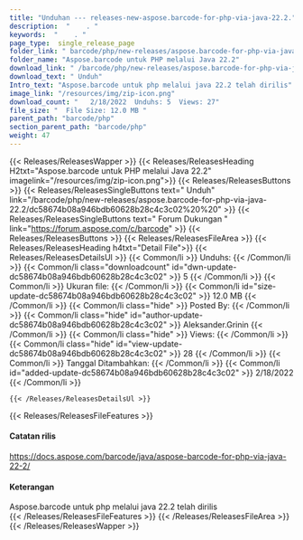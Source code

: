 ```yaml
---
title: "Unduhan --- releases-new-aspose.barcode-for-php-via-java-22.2." 
description:  "    . " 
keywords:  "    . " 
page_type:  single_release_page
folder_link: " barcode/php/new-releases/aspose.barcode-for-php-via-java-22.2/"
folder_name: "Aspose.barcode untuk PHP melalui Java 22.2"
download_link: " /barcode/php/new-releases/aspose.barcode-for-php-via-java-22.2/dc58674b08a946bdb60628b28c4c3c02"
download_text: " Unduh"
Intro_text: "Aspose.barcode untuk php melalui java 22.2 telah dirilis"
image_link: "/resources/img/zip-icon.png"
download_count: "   2/18/2022  Unduhs: 5  Views: 27"
file_size: "  File Size: 12.0 MB "
parent_path: "barcode/php"
section_parent_path: "barcode/php"
weight: 47
---
```


{{< Releases/ReleasesWapper >}}
  {{< Releases/ReleasesHeading H2txt="Aspose.barcode untuk PHP melalui Java 22.2" imagelink="/resources/img/zip-icon.png">}}
  {{< Releases/ReleasesButtons >}}
    {{< Releases/ReleasesSingleButtons text=" Unduh" link="/barcode/php/new-releases/aspose.barcode-for-php-via-java-22.2/dc58674b08a946bdb60628b28c4c3c02%20%20" >}}
    {{< Releases/ReleasesSingleButtons text=" Forum Dukungan " link="https://forum.aspose.com/c/barcode" >}}
  {{< Releases/ReleasesButtons >}}
  {{< Releases/ReleasesFileArea >}}
    {{< Releases/ReleasesHeading h4txt="Detail File">}}
    {{< Releases/ReleasesDetailsUl >}}
            {{< Common/li  >}} Unduhs: {{< /Common/li >}} 
      {{< Common/li class="downloadcount" id="dwn-update-dc58674b08a946bdb60628b28c4c3c02" >}} 5 {{< /Common/li >}} 
      {{< Common/li  >}} Ukuran file: {{< /Common/li >}} 
      {{< Common/li id="size-update-dc58674b08a946bdb60628b28c4c3c02" >}} 12.0 MB {{< /Common/li >}} 
      {{< Common/li  class="hide" >}} Posted By: {{< /Common/li >}} 
      {{< Common/li class="hide" id="author-update-dc58674b08a946bdb60628b28c4c3c02" >}} Aleksander.Grinin {{< /Common/li >}} 
      {{< Common/li class="hide"  >}} Views: {{< /Common/li >}} 
      {{< Common/li class="hide" id="view-update-dc58674b08a946bdb60628b28c4c3c02" >}} 28 {{< /Common/li >}} 
      {{< Common/li  >}} Tanggal Ditambahkan: {{< /Common/li >}} 
      {{< Common/li id="added-update-dc58674b08a946bdb60628b28c4c3c02" >}} 2/18/2022 {{< /Common/li >}} 

    {{< /Releases/ReleasesDetailsUl >}}

  {{< Releases/ReleasesFileFeatures >}}
      <h4>Catatan rilis</h4><div><a href="https://docs.aspose.com/barcode/java/aspose-barcode-for-php-via-java-22-2/">https://docs.aspose.com/barcode/java/aspose-barcode-for-php-via-java-22-2/</a></div><h4>Keterangan</h4><div class="HTMLDescription">Aspose.barcode untuk php melalui java 22.2 telah dirilis</div>
  {{< /Releases/ReleasesFileFeatures >}}
 {{< /Releases/ReleasesFileArea >}}
{{< /Releases/ReleasesWapper >}}


